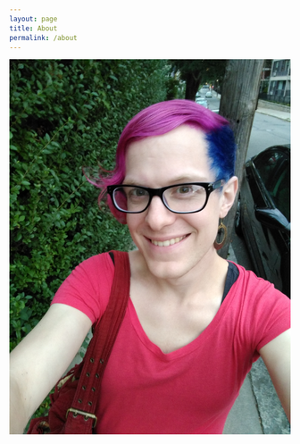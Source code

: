 ```yaml
---
layout: page
title: About
permalink: /about
---
```

<img alt="A selfie of a white person smiling at the camera. They have wavy bright pink hair and a blue undercut on their left side. They're wearing a red t-shirt, big dark blue plastic eyeglasses, dangling gold-colored earings, and a red purse. They're standing outside on a sidewalk in front of a tall hedge." src="/assets/skyqrose-2017-10-06.jpg">
